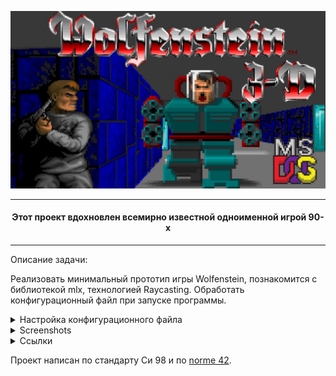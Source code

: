 ![Screen](https://raw.githubusercontent.com/atomatoe/cub3D/master/screenshots/Wolfstein.jpg?token=ARB66CAL24OYASGWDAJAVDTALJICE)
________________________________________________________________

#### <p align=center> Этот проект вдохновлен всемирно известной одноименной игрой 90-х</p> ####
________________________________________________________________

Описание задачи:
<p>Реализовать минимальный прототип игры Wolfenstein, познакомится с библиотекой mlx, технологией Raycasting.
Обработать конфигурационный файл при запуске программы. </p>

<details>
<summary>Настройка конфигурационного файла</summary>

________________________________________________________________


<p><b>В основной структуре сервера мы можем указать:</b></p>
<p>1. R - расширение экрана;</p>
<p><sub>Пример: "R  1920 1080"</sub></p>
<p>2. NO/WE/SO/EA - текстуры стен, в зависимости от направления;</p>
<p><sub>Пример: "SO ./textures/colorstone.xpm"</sub></p>
<p>3. F/C - цвет пол/потокол;</p>
<p><sub>Пример: "F 128,128,128"</sub></p>
<p>4. Карта. Может размещать: стены(1), пространство для передвижения(0), спрайты(2) и игрока(N/S/W/E)</p>

________________________________________________________________

</details>

<details>
<summary>Screenshots</summary>
<p><img src="https://github.com/atomatoe/cub3D/blob/master/screenshots/Screen1.png" alt="Ссылка"></p>
<p><img src="https://github.com/atomatoe/cub3D/blob/master/screenshots/Screen2.png" alt="Ссылка"></p>
<p><img src="https://github.com/atomatoe/cub3D/blob/master/screenshots/Screen3.png" alt="Ссылка"></p>
<p><img src="https://github.com/atomatoe/cub3D/blob/master/screenshots/Screen4.png" alt="Ссылка"></p>

</details>


<details>
<summary>Ссылки</summary>
<p></p>
<p><a href="https://github.com/atomatoe">Мой github</a></p>
<p><a href="https://lodev.org/cgtutor/raycasting.html">Туториал технологии Raycasting №1</a></p>
<p><a href="https://proglib.io/p/raycasting-for-the-smallest">Туториал технологии Raycasting №2</a></p>
<p><a href="https://www.youtube.com/watch?v=vK6_Hz6O8iA">Введение в mlx</a></p>
<p><a href="https://harm-smits.github.io/42docs/libs/minilibx">Инструкция к mlx</a></p>
<p><a href="http://users.atw.hu/wolf3d/">Поиграть в Wolfenstein</a></p>

</details>

Проект написан по стандарту Си 98 и по [norme 42](https://github.com/andreevgy/42-norme-ru "Ссылка").

